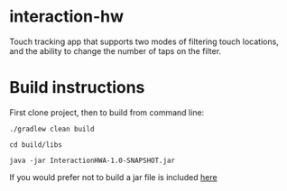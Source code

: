 # interaction-hw

Touch tracking app that supports two modes of filtering touch locations, and the ability to change the number of taps on the filter.

# Build instructions

First clone project, then to build from command line:
```
./gradlew clean build

cd build/libs

java -jar InteractionHWA-1.0-SNAPSHOT.jar
```

If you would prefer not to build a jar file is included [here](https://github.com/jwpgage/interaction-hw/blob/main/build/libs/InteractionHWA-1.0.jar)
